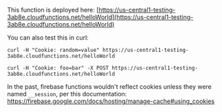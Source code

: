 This function is deployed here:
[https://us-central1-testing-3ab8e.cloudfunctions.net/helloWorld](https://us-central1-testing-3ab8e.cloudfunctions.net/helloWorld)

You can also test this in curl:

`curl -H "Cookie: random=value" https://us-central1-testing-3ab8e.cloudfunctions.net/helloWorld`

`curl -H "Cookie: foo=bar" -X POST https://us-central1-testing-3ab8e.cloudfunctions.net/helloWorld`

In the past, firebase functions wouldn't reflect cookies unless they were named `__session`, per this documentation: https://firebase.google.com/docs/hosting/manage-cache#using_cookies
